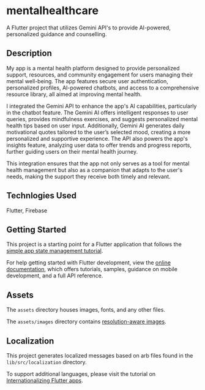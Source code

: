 # mentalhealthcare

A Flutter project that utilizes Gemini API's to provide AI-powered, personalized guidance and counselling.

## Description
My app is a mental health platform designed to provide personalized support, resources, and community engagement
for users managing their mental well-being. The app features secure user authentication, personalized profiles, 
AI-powered chatbots, and access to a comprehensive resource library, all aimed at improving mental health.

I integrated the Gemini API to enhance the app's AI capabilities, particularly in the chatbot feature.
The Gemini AI offers intelligent responses to user queries, provides mindfulness exercises, and suggests
personalized mental health tips based on user input. Additionally, Gemini AI generates daily motivational
quotes tailored to the user’s selected mood, creating a more personalized and supportive experience.
The API also powers the app's insights feature, analyzing user data to offer trends and progress reports,
further guiding users on their mental health journey.

This integration ensures that the app not only serves as a tool for mental health management but also as a 
companion that adapts to the user's needs, making the support they receive both timely and relevant.

## Technlogies Used
Flutter,
Firebase

## Getting Started

This project is a starting point for a Flutter application that follows the
[simple app state management
tutorial](https://flutter.dev/to/state-management-sample).

For help getting started with Flutter development, view the
[online documentation](https://docs.flutter.dev), which offers tutorials,
samples, guidance on mobile development, and a full API reference.

## Assets

The `assets` directory houses images, fonts, and any other files.

The `assets/images` directory contains [resolution-aware
images](https://flutter.dev/to/resolution-aware-images).

## Localization

This project generates localized messages based on arb files found in
the `lib/src/localization` directory.

To support additional languages, please visit the tutorial on
[Internationalizing Flutter apps](https://flutter.dev/to/internationalization).
